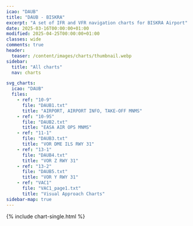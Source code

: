 ```yaml
---
icao: "DAUB"
title: "DAUB - BISKRA"
excerpt: "A set of IFR and VFR navigation charts for BISKRA Airport"
date: 2025-03-16T00:00:00+01:00
modified: 2025-04-25T00:00:00+01:00
classes: wide
comments: true
header:
  teaser: /content/images/charts/thumbnail.webp
sidebar:
  title: "All charts"
  nav: charts

svg_charts:
  icao: "DAUB"
  files:
    - ref: "10-9"
      file: "DAUB1.txt"
      title: "AIRPORT, AIRPORT INFO, TAKE-OFF MNMS"
    - ref: "10-9S"
      file: "DAUB2.txt"
      title: "EASA AIR OPS MNMS"
    - ref: "11-1"
      file: "DAUB3.txt"
      title: "VOR DME ILS RWY 31"
    - ref: "13-1"
      file: "DAUB4.txt"
      title: "VOR Z RWY 31"
    - ref: "13-2"
      file: "DAUB5.txt"
      title: "VOR Y RWY 31"
    - ref: "VAC1"
      file: "VAC1_page1.txt"
      title: "Visual Approach Charts"
sidebar-map: true
---
```


{% include chart-single.html %}
